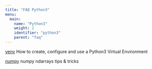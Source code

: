 ```yaml
---
title: "FAQ Python3"
menu:
  main:
    name: "Python3"
    weight: 2
    identifier: "python3"
    parent: "faq"
---
```

[venv](venv/) How to create, configure and use a Python3 Virtual Environment

[numpy](numpy/) numpy ndarrays tips & tricks
